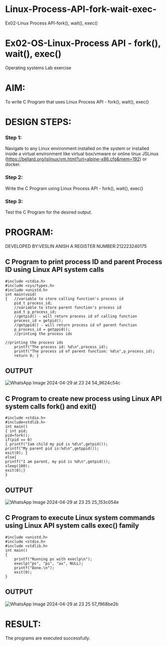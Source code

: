 # Linux-Process-API-fork-wait-exec-
Ex02-Linux Process API-fork(), wait(), exec()
# Ex02-OS-Linux-Process API - fork(), wait(), exec()
Operating systems Lab exercise


# AIM:
To write C Program that uses Linux Process API - fork(), wait(), exec()

# DESIGN STEPS:

### Step 1:

Navigate to any Linux environment installed on the system or installed inside a virtual environment like virtual box/vmware or online linux JSLinux (https://bellard.org/jslinux/vm.html?url=alpine-x86.cfg&mem=192) or docker.

### Step 2:

Write the C Program using Linux Process API - fork(), wait(), exec()

### Step 3:

Test the C Program for the desired output. 

# PROGRAM:
DEVELOPED BY:VESLIN ANISH A REGISTER NUMBER:212223240175

## C Program to print process ID and parent Process ID using Linux API system calls
```
#include <stdio.h>
#include <sys/types.h>
#include <unistd.h>
int main(void)
{	//variable to store calling function's process id
	pid_t process_id;
	//variable to store parent function's process id
	pid_t p_process_id;
	//getpid() - will return process id of calling function
	process_id = getpid();
	//getppid() - will return process id of parent function
	p_process_id = getppid();
	//printing the process ids

//printing the process ids
	printf("The process id: %d\n",process_id);
	printf("The process id of parent function: %d\n",p_process_id);
	return 0; }
```















## OUTPUT
![WhatsApp Image 2024-04-29 at 23 24 54_9624c54c](https://github.com/veslin23000303/Linux-Process-API-fork-wait-exec/assets/151148539/ca0439ca-eb63-47b7-8bf5-ea6a018ebb55)














## C Program to create new process using Linux API system calls fork() and exit()
```
#include <stdio.h>
#include<stdlib.h>
int main()
{ int pid; 
pid=fork(); 
if(pid == 0) 
{ printf("Iam child my pid is %d\n",getpid()); 
printf("My parent pid is:%d\n",getppid()); 
exit(0); } 
else{ 
printf("I am parent, my pid is %d\n",getpid()); 
sleep(100); 
exit(0);} 
}
```












## OUTPUT
![WhatsApp Image 2024-04-29 at 23 25 25_153c054e](https://github.com/veslin23000303/Linux-Process-API-fork-wait-exec/assets/151148539/327f2872-9f3f-4da8-97a8-dcb0929a0282)








## C Program to execute Linux system commands using Linux API system calls exec() family

```
#include <unistd.h>
#include <stdio.h>
#include <stdlib.h>
int main()
{
	printf("Running ps with execlp\n");
	execlp("ps", "ps", "ax", NULL);
	printf("Done.\n");
	exit(0);
}
```
























## OUTPUT

![WhatsApp Image 2024-04-29 at 23 25 57_f968be2b](https://github.com/veslin23000303/Linux-Process-API-fork-wait-exec/assets/151148539/1731023c-6ccb-4a9b-a868-7368d4b82850)

















# RESULT:
The programs are executed successfully.
